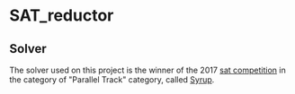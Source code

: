# SAT_reductor

## Solver

The solver used on this project is the winner of the 2017 [sat competition](https://baldur.iti.kit.edu/sat-competition-2017/index.php?cat=results) in the category of "Parallel Track" category, called [Syrup](https://baldur.iti.kit.edu/sat-competition-2017/solvers/parallel/syrup.zip).
